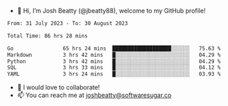 - 👋 Hi, I’m Josh Beatty (@jbeatty88), welcome to my GitHub profile!

<!--START_SECTION:waka-->

```txt
From: 31 July 2023 - To: 30 August 2023

Total Time: 86 hrs 28 mins

Go                65 hrs 24 mins  ███████████████████░░░░░░   75.63 %
Markdown          3 hrs 42 mins   █░░░░░░░░░░░░░░░░░░░░░░░░   04.29 %
Python            3 hrs 42 mins   █░░░░░░░░░░░░░░░░░░░░░░░░   04.29 %
SQL               3 hrs 33 mins   █░░░░░░░░░░░░░░░░░░░░░░░░   04.12 %
YAML              3 hrs 24 mins   █░░░░░░░░░░░░░░░░░░░░░░░░   03.93 %
```

<!--END_SECTION:waka-->

- 💞️ I would love to collaborate!
- 📫 You can reach me at joshbeatty@softwaresugar.co

<!---
jbeatty88/jbeatty88 is a ✨ special ✨ repository because its `README.md` (this file) appears on your GitHub profile.
You can click the Preview link to take a look at your changes.
--->
